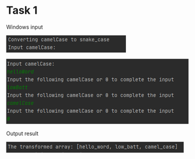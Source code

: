 Task 1
=====================

Windows input 

![](https://github.com/DzmitrySiarheyeu/Epam/blob/main/Third-chapter-of-the-course/Working%20with%20strings%20as%20an%20array%20of%20characters/Task%201/img/1.PNG)

![](https://github.com/DzmitrySiarheyeu/Epam/blob/main/Third-chapter-of-the-course/Working%20with%20strings%20as%20an%20array%20of%20characters/Task%201/img/2.PNG)

Output result

![](https://github.com/DzmitrySiarheyeu/Epam/blob/main/Third-chapter-of-the-course/Working%20with%20strings%20as%20an%20array%20of%20characters/Task%201/img/3.PNG)
